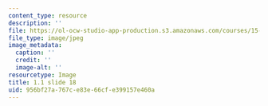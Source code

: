 ```yaml
---
content_type: resource
description: ''
file: https://ol-ocw-studio-app-production.s3.amazonaws.com/courses/15-s21-nuts-and-bolts-of-business-plans-january-iap-2014/956bf27a767ce83e66cfe399157e460a_Slide18.JPG
file_type: image/jpeg
image_metadata:
  caption: ''
  credit: ''
  image-alt: ''
resourcetype: Image
title: 1.1 slide 18
uid: 956bf27a-767c-e83e-66cf-e399157e460a
---
```

